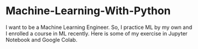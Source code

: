 # Machine-Learning-With-Python
I want to be a Machine Learning Engineer. So, I practice ML by my own and I enrolled a course in ML recently. Here is some of my exercise in Jupyter Notebook and Google Colab.
